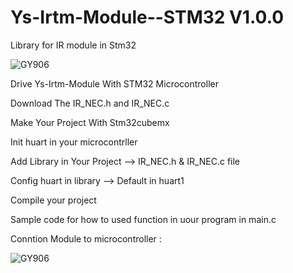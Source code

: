 # Ys-Irtm-Module--STM32  V1.0.0
Library for IR module in Stm32


![GY906](https://hifisac.com/web/image/product.product/2624/image_1024/%5BIR-DECODING%5D%205V%20Infrared%20IR%20Remote%20Decoder%20Encoding%20Transmitter%20%26%20Receiver%20Wireless%20Module%20YS-IRTM?unique=c848d4a)


Drive Ys-Irtm-Module With STM32 Microcontroller 

Download The IR_NEC.h and IR_NEC.c 

Make Your Project With Stm32cubemx

Init huart in your microcontrller
 
Add Library in Your Project --> IR_NEC.h & IR_NEC.c file

Config huart in library --> Default in huart1 

Compile your project 

Sample code for how to used function in uour program in main.c 


Conntion Module to microcontroller :

![GY906](https://http2.mlstatic.com/D_NQ_NP_762332-MLA31035620849_062019-O.jpg)
